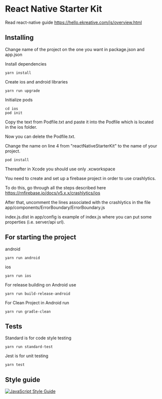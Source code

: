 # React Native Starter Kit

Read react-native guide https://hello.ekreative.com/js/overview.html

## Installing

Change name of the project on the one you want in package.json and app.json

Install dependencies
```shell
yarn install
```

Create ios and android libraries
```shell
yarn run upgrade
```

Initialize pods

```shell
cd ios
pod init
```

Copy the text from Podfile.txt and paste it into the Podfile which is located in the ios folder.

Now you can delete the Podfile.txt.

Change the name on line 4 from "reactNativeStarterKit" to the name of your project.

```shell
pod install
```

Thereafter in Xcode you should use only .xcworkspace

You need to create and set up a firebase project in order to use crashlytics.

To do this, go through all the steps described here https://rnfirebase.io/docs/v5.x.x/crashlytics/ios

After that, uncomment the lines associated with the crashlytics in the file app/components/ErrorBoundary/ErrorBoundary.js

index.js.dist in app/config is example of index.js where you can put some properties (i.e. server/api url).

## For starting the project

android
```shell
yarn run android
```

ios
```shell
yarn run ios
```

For release building on Android use
```shell
yarn run build-release-android
```

For Clean Project in Android run

```shell
yarn run gradle-clean
```

## Tests

Standard is for code style testing
```shell
yarn run standard-test
```
Jest is for unit testing
```shell
yarn test
```
## Style guide

[![JavaScript Style Guide](https://cdn.rawgit.com/standard/standard/master/badge.svg)](https://github.com/standard/standard)
